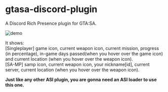 # gtasa-discord-plugin
A Discord Rich Presence plugin for GTA:SA.

![demo](https://i.imgur.com/AYDK30W.png)

It shows:  
[Singleplayer] game icon, current weapon icon, current mission, progress (in percentage), in-game days passed(when you hover over the game icon) and current location (when you hover over the weapon icon).  
[SA-MP] samp icon, current weapon icon, your nickname[id], current server, current location (when you hover over the weapon icon).  
  
**Just like any other ASI plugin, you are gonna need an ASI loader to use this one.**
